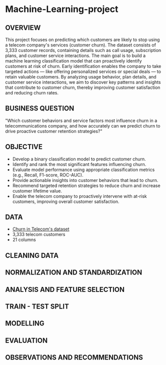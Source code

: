 # Machine-Learning-project
## OVERVIEW
This project focuses on predicting which customers are likely to stop using a telecom company's services (customer churn). The dataset consists of 3,333 customer records, containing details such as call usage, subscription plans, and customer service interactions.
The main goal is to build a machine learning classification model that can proactively identify customers at risk of churn. Early identification enables the company to take targeted actions — like offering personalized services or special deals — to retain valuable customers.
By analyzing usage behavior, plan details, and customer service interactions, we aim to discover key patterns and insights that contribute to customer churn, thereby improving customer satisfaction and reducing churn rates.

## BUSINESS QUESTION 
"Which customer behaviors and service factors most influence churn in a telecommunications company, and how accurately can we predict churn to drive proactive customer retention strategies?"
## OBJECTIVE
- Develop a binary classification model to predict customer churn.
- Identify and rank the most significant features influencing churn.
- Evaluate model performance using appropriate classification metrics (e.g., Recall, F1-score, ROC-AUC).
- Provide actionable insights into customer behaviors that lead to churn.
- Recommend targeted retention strategies to reduce churn and increase customer lifetime value.
- Enable the telecom company to proactively intervene with at-risk customers, improving overall customer satisfaction.
 ## DATA 
 - [Churn in Telecom's dataset](https://www.kaggle.com/datasets/becksddf/churn-in-telecoms-dataset?resource=download)
 - 3,333 telecom customers
 - 21 columns
## CLEANING DATA
## NORMALIZATION AND STANDARDIZATION
## ANALYSIS AND FEATURE SELECTION
## TRAIN - TEST SPLIT
## MODELLING
## EVALUATION
## OBSERVATIONS AND RECOMMENDATIONS